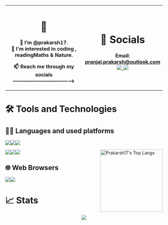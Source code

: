 
<link rel="stylesheet" href="https://cdnjs.cloudflare.com/ajax/libs/font-awesome/4.7.0/css/font-awesome.min.css">
<link rel="https://github.com/prakarsh17/prakarsh17/blob/main/style.css">
<table>
  <tr>
    <th width="50%">

<!-- ## Hello friends <img src="https://raw.githubusercontent.com/MartinHeinz/MartinHeinz/master/wave.gif" width="20px"> -->


# 👋
👋 I’m @prakarsh17. <br>
👀 I'm interested in coding , readingMaths & Nature. <br>

📫 Reach me through my socials ———————————⟶
    </th>
 <!-- 💞️ I’m looking to collaborate on ...  -->
<!--
prakarsh/prakarsh17 is a ✨ special ✨ repository because its `README.md` (this file) appears on your GitHub profile.
You can click the Preview link to take a look at your changes.
-->
<th>

# 🔗 Socials

 Email: pranjal.prakarsh@outlook.com
  <br>
<a href = "https://discord.com/channels/@me/900993665017737227"> <img src="https://img.shields.io/badge/Discord-7289DA?style=for-the-badge&logo=discord&logoColor=white"> </a>
<a href = "https://github.com/prakarsh17"> <img src="https://img.shields.io/badge/GitHub-100000?style=for-the-badge&logo=github&logoColor=white"> </a>
</th>
</tr>
</table>

# 🛠 Tools and Technologies



## 👩‍💻 Languages and used platforms
<img src="https://img.shields.io/badge/Python-3776AB?style=for-the-badge&logo=python&logoColor=aqua"><img src="https://img.shields.io/badge/HTML-E34F26?style=for-the-badge&logo=html5&logoColor=white"><img src="https://img.shields.io/badge/CSS-1572B6?style=for-the-badge&logo=css3&logoColor=white">

<img src= "https://img.shields.io/badge/Visual_Studio-5C2D91?style=for-the-badge&logo=visual%20studio&logoColor=white" ><img src = "https://img.shields.io/badge/Atom-66595C?style=for-the-badge&logo=Atom&logoColor=white"><img src="https://img.shields.io/badge/Colab-F9AB00?style=for-the-badge&logo=googlecolab&color=525252">
<img align="right" src="https://github-readme-stats.vercel.app/api/top-langs/?username=prakarsh17&layout=compact&theme=dark" alt="Prakarsh17's Top Langs" height="200">
## 🌐 Web Browsers
<img src= "https://img.shields.io/badge/Google_chrome-4285F4?style=for-the-badge&logo=Google-chrome&logoColor=white"><img src="https://img.shields.io/badge/Microsoft_Edge-0078D7?style=for-the-badge&logo=Microsoft-edge&logoColor=white">

# 📈 Stats



<p align="center">
    <a href="https://github.com/prakarsh17">
    	<img align="center" src="https://activity-graph.herokuapp.com/graph?username=prakarsh17&bg_color=0C1214&color=00FFFF&line=2AA790&point=fff&area=2AA789">
    </a>
</p>




